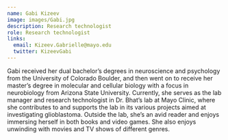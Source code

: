 ```yaml
---
name: Gabi Kizeev
image: images/Gabi.jpg
description: Research technologist
role: Research technologist
links:
  email: Kizeev.Gabrielle@mayo.edu
  twitter: KizeevGabi
---
```


Gabi received her dual bachelor’s degrees in neuroscience and psychology from the University of Colorado Boulder, and then went on to receive her master’s degree in molecular and cellular biology with a focus in neurobiology from Arizona State University. Currently, she serves as the lab manager and research technologist in Dr. Bhat’s lab at Mayo Clinic, where she contributes to and supports the lab in its various projects aimed at investigating glioblastoma. Outside the lab, she’s an avid reader and enjoys immersing herself in both books and video games. She also enjoys unwinding with movies and TV shows of different genres.

